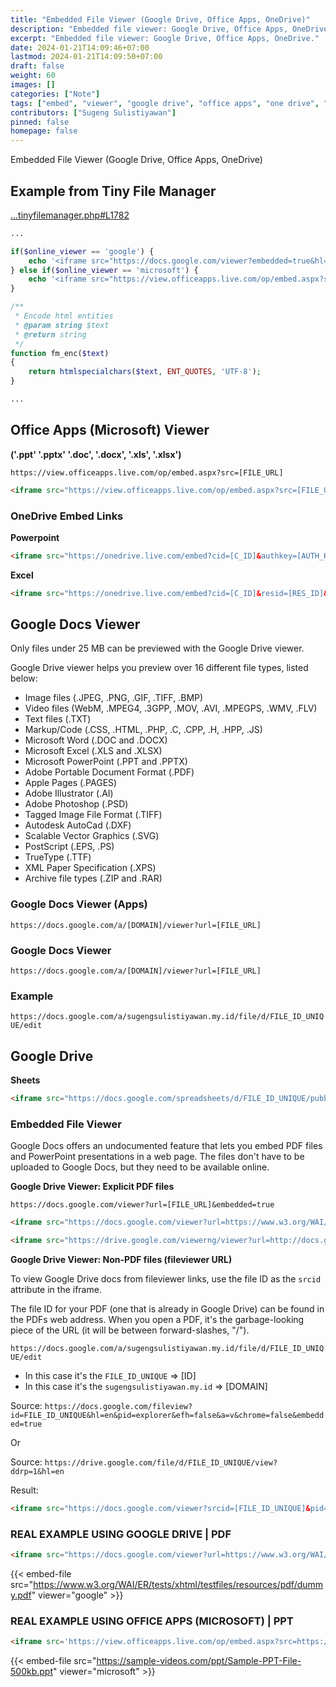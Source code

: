```yaml
---
title: "Embedded File Viewer (Google Drive, Office Apps, OneDrive)"
description: "Embedded file viewer: Google Drive, Office Apps, OneDrive."
excerpt: "Embedded file viewer: Google Drive, Office Apps, OneDrive."
date: 2024-01-21T14:09:46+07:00
lastmod: 2024-01-21T14:09:50+07:00
draft: false
weight: 60
images: []
categories: ["Note"]
tags: ["embed", "viewer", "google drive", "office apps", "one drive", "iframe", "microsoft"]
contributors: ["Sugeng Sulistiyawan"]
pinned: false
homepage: false
---
```


Embedded File Viewer (Google Drive, Office Apps, OneDrive)

## Example from Tiny File Manager

[...tinyfilemanager.php#L1782](https://github.com/prasathmani/tinyfilemanager/blob/8e87afae5b744c3e23490000bf0d398d6d4a749c/tinyfilemanager.php#L1782)

```php
...

if($online_viewer == 'google') {
    echo '<iframe src="https://docs.google.com/viewer?embedded=true&hl=en&url=' . fm_enc($file_url) . '" frameborder="no" style="width:100%;min-height:460px"></iframe>';
} else if($online_viewer == 'microsoft') {
    echo '<iframe src="https://view.officeapps.live.com/op/embed.aspx?src=' . fm_enc($file_url) . '" frameborder="no" style="width:100%;min-height:460px"></iframe>';
}

/**
 * Encode html entities
 * @param string $text
 * @return string
 */
function fm_enc($text)
{
    return htmlspecialchars($text, ENT_QUOTES, 'UTF-8');
}

...
```

## Office Apps (Microsoft) Viewer

**('.ppt' '.pptx' '.doc', '.docx', '.xls', '.xlsx')**

`https://view.officeapps.live.com/op/embed.aspx?src=[FILE_URL]`

```html
<iframe src="https://view.officeapps.live.com/op/embed.aspx?src=[FILE_URL]" frameborder="no" style="width:100%;min-height:460px"></iframe>
```

### OneDrive Embed Links

**Powerpoint**

```html
<iframe src="https://onedrive.live.com/embed?cid=[C_ID]&authkey=[AUTH_KEY]&em=2" frameborder="no" style="width:100%;min-height:460px" scrolling="no"></iframe>
```

**Excel**

```html
<iframe src="https://onedrive.live.com/embed?cid=[C_ID]&resid=[RES_ID]&authkey=[AUTH_KEY]&em=2" frameborder="no" style="width:100%;min-height:460px" scrolling="no"></iframe>
```

## Google Docs Viewer

Only files under 25 MB can be previewed with the Google Drive viewer.

Google Drive viewer helps you preview over 16 different file types, listed below:

* Image files (.JPEG, .PNG, .GIF, .TIFF, .BMP)
* Video files (WebM, .MPEG4, .3GPP, .MOV, .AVI, .MPEGPS, .WMV, .FLV)
* Text files (.TXT)
* Markup/Code (.CSS, .HTML, .PHP, .C, .CPP, .H, .HPP, .JS)
* Microsoft Word (.DOC and .DOCX)
* Microsoft Excel (.XLS and .XLSX)
* Microsoft PowerPoint (.PPT and .PPTX)
* Adobe Portable Document Format (.PDF)
* Apple Pages (.PAGES)
* Adobe Illustrator (.AI)
* Adobe Photoshop (.PSD)
* Tagged Image File Format (.TIFF)
* Autodesk AutoCad (.DXF)
* Scalable Vector Graphics (.SVG)
* PostScript (.EPS, .PS)
* TrueType (.TTF)
* XML Paper Specification (.XPS)
* Archive file types (.ZIP and .RAR)

### Google Docs Viewer (Apps)

`https://docs.google.com/a/[DOMAIN]/viewer?url=[FILE_URL]`

### Google Docs Viewer

`https://docs.google.com/a/[DOMAIN]/viewer?url=[FILE_URL]`

### Example

`https://docs.google.com/a/sugengsulistiyawan.my.id/file/d/FILE_ID_UNIQUE/edit`

## Google Drive

**Sheets**

```html
<iframe src="https://docs.google.com/spreadsheets/d/FILE_ID_UNIQUE/pubhtml?widget=true&amp;headers=true" frameborder="no" style="width:100%;min-height:460px"></iframe>
```

### Embedded File Viewer

Google Docs offers an undocumented feature that lets you embed PDF files and PowerPoint presentations in a web page. The files don't have to be uploaded to Google Docs, but they need to be available online.

**Google Drive Viewer: Explicit PDF files**

`https://docs.google.com/viewer?url=[FILE_URL]&embedded=true`

```html
<iframe src="https://docs.google.com/viewer?url=https://www.w3.org/WAI/ER/tests/xhtml/testfiles/resources/pdf/dummy.pdf&embedded=true" frameborder="no" style="width:100%;min-height:460px"></iframe>
```

```html
<iframe src="https://drive.google.com/viewerng/viewer?url=http://docs.google.com/fileview?id=FILE_ID_UNIQUE&hl=en&pid=explorer&efh=false&a=v&chrome=false&embedded=true" frameborder="no" style="width:100%;min-height:460px"></iframe>
```

**Google Drive Viewer: Non-PDF files (fileviewer URL)**

To view Google Drive docs from fileviewer links, use the file ID as the `srcid` attribute in the iframe.

The file ID for your PDF (one that is already in Google Drive) can be found in the PDFs web address. When you open a PDF, it's the garbage-looking piece of the URL (it will be between forward-slashes, "/").

`https://docs.google.com/a/sugengsulistiyawan.my.id/file/d/FILE_ID_UNIQUE/edit`

* In this case it's the `FILE_ID_UNIQUE` => [ID]
* In this case it's the `sugengsulistiyawan.my.id` => [DOMAIN]

Source: `https://docs.google.com/fileview?id=FILE_ID_UNIQUE&hl=en&pid=explorer&efh=false&a=v&chrome=false&embedded=true`

Or

Source: `https://drive.google.com/file/d/FILE_ID_UNIQUE/view?ddrp=1&hl=en`

Result:

```html
<iframe src="https://docs.google.com/viewer?srcid=[FILE_ID_UNIQUE]&pid=explorer&efh=false&a=v&chrome=false&embedded=true" frameborder="no" style="width:100%;min-height:460px"></iframe>
```

### REAL EXAMPLE USING GOOGLE DRIVE | PDF

```html
<iframe src="https://docs.google.com/viewer?url=https://www.w3.org/WAI/ER/tests/xhtml/testfiles/resources/pdf/dummy.pdf&embedded=true&hl=en" frameborder="no" style="width:100%;min-height:460px"></iframe>
```

{{< embed-file src="https://www.w3.org/WAI/ER/tests/xhtml/testfiles/resources/pdf/dummy.pdf" viewer="google" >}}

### REAL EXAMPLE USING OFFICE APPS (MICROSOFT) | PPT

```html
<iframe src='https://view.officeapps.live.com/op/embed.aspx?src=https://sample-videos.com/ppt/Sample-PPT-File-500kb.ppt' frameborder="no" style="width:100%;min-height:460px"></iframe>
```

{{< embed-file src="https://sample-videos.com/ppt/Sample-PPT-File-500kb.ppt" viewer="microsoft" >}}
